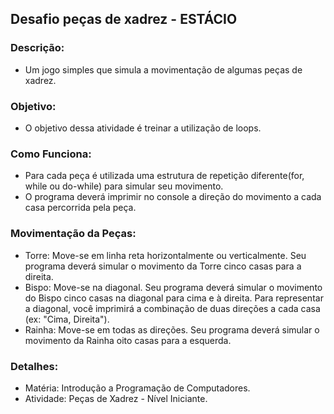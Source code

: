 ## Desafio peças de xadrez - ESTÁCIO

### Descrição:
- Um jogo simples que simula a movimentação de algumas peças de xadrez.

### Objetivo:
- O objetivo dessa atividade é treinar a utilização de loops.

### Como Funciona:
- Para cada peça é utilizada uma estrutura de repetição diferente(for, while ou do-while) para simular seu movimento. 
- O programa deverá imprimir no console a direção do movimento a cada casa percorrida pela peça.

### Movimentação da Peças:
- Torre: Move-se em linha reta horizontalmente ou verticalmente. Seu programa deverá simular o movimento da Torre cinco casas para a direita.
- Bispo: Move-se na diagonal. Seu programa deverá simular o movimento do Bispo cinco casas na diagonal para cima e à direita. Para representar a diagonal, você imprimirá a combinação de duas direções a cada casa (ex: "Cima, Direita").
- Rainha: Move-se em todas as direções. Seu programa deverá simular o movimento da Rainha oito casas para a esquerda.

### Detalhes:
- Matéria: Introdução a Programação de Computadores.
- Atividade: Peças de Xadrez - Nível Iniciante.
